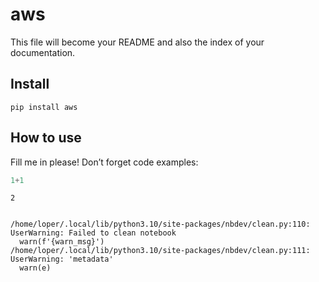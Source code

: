aws
================

<!-- WARNING: THIS FILE WAS AUTOGENERATED! DO NOT EDIT! -->

This file will become your README and also the index of your
documentation.

## Install

`pip install aws`

## How to use

Fill me in please! Don’t forget code examples:

``` python
1+1
```

    2

``` python
```

    /home/loper/.local/lib/python3.10/site-packages/nbdev/clean.py:110: UserWarning: Failed to clean notebook
      warn(f'{warn_msg}')
    /home/loper/.local/lib/python3.10/site-packages/nbdev/clean.py:111: UserWarning: 'metadata'
      warn(e)
